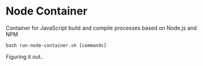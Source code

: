 # Node Container

Container for JavaScript build and compile processes based on Node.js and NPM 

```shell
bash run-node-container.sh [commands]
```

Figuring it out..
